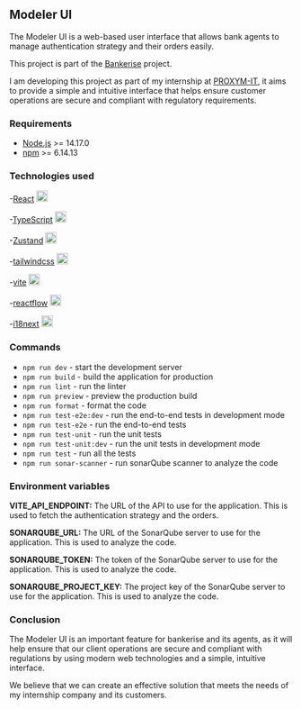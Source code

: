 ## Modeler UI

The Modeler UI is a web-based user interface that allows bank agents to manage authentication strategy and their orders easily.

This project is part of the [Bankerise](https://www.bankerise.com/) project.

I am developing this project as part of my internship at [PROXYM-IT](https://www.proxym-group.com/), it aims to provide a simple and intuitive interface that helps ensure customer operations are secure and compliant with regulatory requirements.

### Requirements

- [Node.js](https://nodejs.org/en/) >= 14.17.0
- [npm](https://www.npmjs.com/) >= 6.14.13

### Technologies used

-[React](https://reactjs.org/)
<img src="https://upload.wikimedia.org/wikipedia/commons/thumb/a/a7/React-icon.svg/1200px-React-icon.svg.png"  height="20" />

-[TypeScript](https://www.typescriptlang.org/)
<img src="https://upload.wikimedia.org/wikipedia/commons/thumb/4/4c/Typescript_logo_2020.svg/800px-Typescript_logo_2020.svg.png"  height="20" />

-[Zustand](https://zustand-demo.pmnd.rs/)
<img src="https://repository-images.githubusercontent.com/180328715/fca49300-e7f1-11ea-9f51-cfd949b31560"  height="20" />

-[tailwindcss](https://tailwindcss.com/)
<img src="https://upload.wikimedia.org/wikipedia/commons/thumb/d/d5/Tailwind_CSS_Logo.svg/2048px-Tailwind_CSS_Logo.svg.png" height="20" />

-[vite](https://vitejs.dev/)
<img src="https://vitejs.dev/logo-with-shadow.png" height="20" />

-[reactflow](https://reactflow.dev/)
<img src="https://ph-files.imgix.net/90682a59-d13d-482c-bd3c-b04c36b198bb.png?auto=format" height="20" />

-[i18next](https://www.i18next.com/)
<img src="https://avatars.githubusercontent.com/u/8546082?s=280&v=4" height="20" />

### Commands

- `npm run dev` - start the development server
- `npm run build` - build the application for production
- `npm run lint` - run the linter
- `npm run preview` - preview the production build
- `npm run format` - format the code
- `npm run test-e2e:dev` - run the end-to-end tests in development mode
- `npm run test-e2e` - run the end-to-end tests
- `npm run test-unit` - run the unit tests
- `npm run test-unit:dev` - run the unit tests in development mode
- `npm run test` - run all the tests
- `npm run sonar-scanner` - run sonarQube scanner to analyze the code

### Environment variables

**VITE_API_ENDPOINT:** The URL of the API to use for the application. This is used to fetch the authentication strategy and the orders.

**SONARQUBE_URL:** The URL of the SonarQube server to use for the application. This is used to analyze the code.

**SONARQUBE_TOKEN:** The token of the SonarQube server to use for the application. This is used to analyze the code.

**SONARQUBE_PROJECT_KEY:** The project key of the SonarQube server to use for the application. This is used to analyze the code.

### Conclusion

The Modeler UI is an important feature for bankerise and its agents,
as it will help ensure that our client operations are secure and compliant with regulations by using modern web technologies and a simple, intuitive interface.

We believe that we can create an effective solution that meets the needs of my internship company and its customers.
